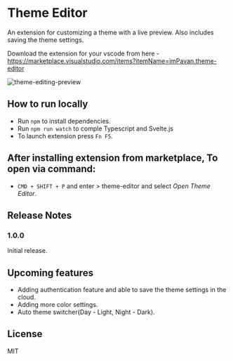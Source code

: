 # Theme Editor

An extension for customizing a theme with a live preview. Also includes saving the theme settings.

Download the extension for your vscode from here - https://marketplace.visualstudio.com/items?itemName=imPavan.theme-editor

![theme-editing-preview](https://media.giphy.com/media/lWTq6ilmah58QQr7ut/giphy.gif?cid=790b7611ae57dc6bf97ca189b2b30256b9205d9f3568cf9a&rid=giphy.gif&ct=g)

## How to run locally

* Run `npm` to install dependencies.
* Run `npm run watch` to comple Typescript and Svelte.js
* To launch extension press `Fn F5`.


## After installing extension from marketplace, To open via command:
* `CMD + SHIFT + P` and enter > theme-editor and select *Open Theme Editor*.

## Release Notes

### 1.0.0

Initial release.

## Upcoming features
* Adding authentication feature and able to save the theme settings in the cloud.
* Adding more color settings.
* Auto theme switcher(Day - Light, Night - Dark).

License
----
MIT

